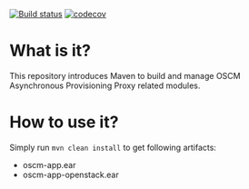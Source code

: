 [![Build status](https://travis-ci.org/servicecatalog/oscm-app.svg?branch=master)](https://travis-ci.org/servicecatalog/oscm-app)
[![codecov](https://codecov.io/gh/servicecatalog/oscm-app/branch/master/graph/badge.svg)](https://codecov.io/gh/servicecatalog/oscm-app)

# What is it?
This repository introduces Maven to build and manage OSCM Asynchronous Provisioning Proxy related modules.

# How to use it?
Simply run 
`mvn clean install`
to get following artifacts:
- oscm-app.ear
- oscm-app-openstack.ear
